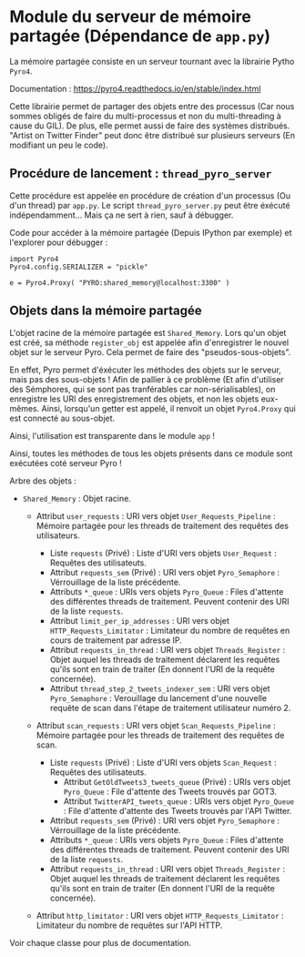 # Module du serveur de mémoire partagée (Dépendance de `app.py`)

La mémoire partagée consiste en un serveur tournant avec la librairie Pytho `Pyro4`.

Documentation : https://pyro4.readthedocs.io/en/stable/index.html

Cette librairie permet de partager des objets entre des processus (Car nous sommes obligés de faire du multi-processus et non du multi-threading à cause du GIL). De plus, elle permet aussi de faire des systèmes distribués. "Artist on Twitter Finder" peut donc être distribué sur plusieurs serveurs (En modifiant un peu le code).

## Procédure de lancement : `thread_pyro_server`

Cette procédure est appelée en procédure de création d'un processus (Ou d'un thread) par `app.py`.
Le script `thread_pyro_server.py` peut être éxécuté indépendamment... Mais ça ne sert à rien, sauf à débugger.

Code pour accéder à la mémoire partagée (Depuis IPython par exemple) et l'explorer pour débugger :
```
import Pyro4
Pyro4.config.SERIALIZER = "pickle"

e = Pyro4.Proxy( "PYRO:shared_memory@localhost:3300" )
```


## Objets dans la mémoire partagée

L'objet racine de la mémoire partagée est `Shared_Memory`. Lors qu'un objet est créé, sa méthode `register_obj` est appelée afin d'enregistrer le nouvel objet sur le serveur Pyro. Cela permet de faire des "pseudos-sous-objets".

En effet, Pyro permet d'éxécuter les méthodes des objets sur le serveur, mais pas des sous-objets ! Afin de pallier à ce problème (Et afin d'utiliser des Sémphores, qui se sont pas tranférables car non-sérialisables), on enregistre les URI des enregistrement des objets, et non les objets eux-mêmes. Ainsi, lorsqu'un getter est appelé, il renvoit un objet `Pyro4.Proxy` qui est connecté au sous-objet.

Ainsi, l'utilisation est transparente dans le module `app` !

Ainsi, toutes les méthodes de tous les objets présents dans ce module sont exécutées coté serveur Pyro !

Arbre des objets :
- `Shared_Memory` : Objet racine.

  - Attribut `user_requests` : URI vers objet `User_Requests_Pipeline` : Mémoire partagée pour les threads de traitement des requêtes des utilisateurs.
    - Liste `requests` (Privé) : Liste d'URI vers objets `User_Request` : Requêtes des utilisateuts.
    - Attribut `requests_sem` (Privé) : URI vers objet `Pyro_Semaphore` : Vérrouillage de la liste précédente.
    - Attributs `*_queue` : URIs vers objets `Pyro_Queue` : Files d'attente des différentes threads de traitement. Peuvent contenir des URI de la liste `requests`.
    - Attribut `limit_per_ip_addresses` : URI vers objet `HTTP_Requests_Limitator` : Limitateur du nombre de requêtes en cours de traitement par adresse IP.
    - Attribut `requests_in_thread` : URI vers objet `Threads_Register` : Objet auquel les threads de traitement déclarent les requêtes qu'ils sont en train de traiter (En donnent l'URI de la requête concernée).
    - Attribut `thread_step_2_tweets_indexer_sem` : URI vers objet `Pyro_Semaphore` : Verouillage du lancement d'une nouvelle requête de scan dans l'étape de traitement utilisateur numéro 2.

  - Attribut `scan_requests` : URI vers objet `Scan_Requests_Pipeline` : Mémoire partagée pour les threads de traitement des requêtes de scan.
    - Liste `requests` (Privé) : Liste d'URI vers objets `Scan_Request` : Requêtes des utilisateuts.
      - Attribut `GetOldTweets3_tweets_queue` (Privé) : URIs vers objet `Pyro_Queue` : File d'attente des Tweets trouvés par GOT3.
      - Attribut `TwitterAPI_tweets_queue` : URIs vers objet `Pyro_Queue` : File d'attente d'attente des Tweets trouvés par l'API Twitter.
    - Attribut `requests_sem` (Privé) : URI vers objet `Pyro_Semaphore` : Vérrouillage de la liste précédente.
    - Attributs `*_queue` : URIs vers objets `Pyro_Queue` : Files d'attente des différentes threads de traitement. Peuvent contenir des URI de la liste `requests`.
    - Attribut `requests_in_thread` : URI vers objet `Threads_Register` : Objet auquel les threads de traitement déclarent les requêtes qu'ils sont en train de traiter (En donnent l'URI de la requête concernée).

  - Attribut `http_limitator` : URI vers objet `HTTP_Requests_Limitator` : Limitateur du nombre de requêtes sur l'API HTTP.

Voir chaque classe pour plus de documentation.
